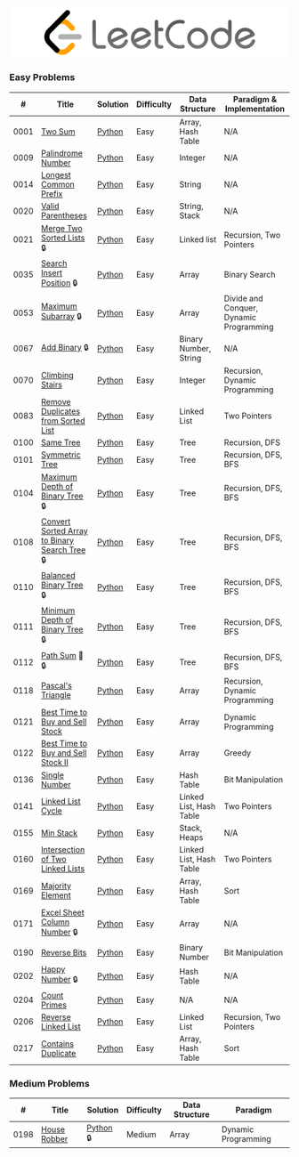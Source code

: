 <p align='center'>
<img src='../logo.png'>
</p>

### Easy Problems

| # | Title | Solution | Difficulty | Data Structure | Paradigm & Implementation |
|---| ----- | -------- | -----------| ---------------| --------------------------|
|0001|[Two Sum](https://leetcode.com/problems/two-sum/)| [Python](https://nbviewer.jupyter.org/github/adrien-perelloyb/leetcode/blob/main/problems/0001/1_solution_python.ipynb)|Easy| Array, Hash Table | N/A |
|0009|[Palindrome Number](https://leetcode.com/problems/palindrome-number/)| [Python](https://nbviewer.jupyter.org/github/adrien-perelloyb/leetcode/blob/main/problems/0009/9_solution_python.ipynb)|Easy| Integer | N/A |
|0014|[Longest Common Prefix](https://leetcode.com/problems/longest-common-prefix/)| [Python](https://nbviewer.jupyter.org/github/adrien-perelloyb/leetcode/blob/main/problems/0014/14_solution_python.ipynb)|Easy| String | N/A |
|0020|[Valid Parentheses](https://leetcode.com/problems/valid-parentheses/)| [Python](https://nbviewer.jupyter.org/github/adrien-perelloyb/leetcode/blob/main/problems/0020/20_solution_python.ipynb)|Easy| String, Stack | N/A |
|0021|[Merge Two Sorted Lists](https://leetcode.com/problems/merge-two-sorted-lists/) :lock:| [Python](https://nbviewer.jupyter.org/github/adrien-perelloyb/leetcode/blob/main/problems/0021/21_solution_python.ipynb)|Easy| Linked list | Recursion, Two Pointers |
|0035|[Search Insert Position](https://leetcode.com/problems/search-insert-position/) :lock:| [Python](https://nbviewer.jupyter.org/github/adrien-perelloyb/leetcode/blob/main/problems/0035/35_solution_python.ipynb)|Easy| Array | Binary Search |
|0053|[Maximum Subarray](https://leetcode.com/problems/maximum-subarray/) :lock:| [Python](https://nbviewer.jupyter.org/github/adrien-perelloyb/leetcode/blob/main/problems/0053/53_solution_python.ipynb)|Easy| Array | Divide and Conquer, Dynamic Programming |
|0067|[Add Binary](https://leetcode.com/problems/add-binary/) :lock:| [Python](https://nbviewer.jupyter.org/github/adrien-perelloyb/leetcode/blob/main/problems/0067/67_solution_python.ipynb)|Easy| Binary Number, String | N/A |
|0070|[Climbing Stairs](https://leetcode.com/problems/climbing-stairs/)| [Python](https://nbviewer.jupyter.org/github/adrien-perelloyb/leetcode/blob/main/problems/0070/70_solution_python.ipynb)|Easy| Integer | Recursion, Dynamic Programming |
|0083|[Remove Duplicates from Sorted List](https://leetcode.com/problems/remove-duplicates-from-sorted-list/)| [Python](https://nbviewer.jupyter.org/github/adrien-perelloyb/leetcode/blob/main/problems/0083/83_solution_python.ipynb)|Easy| Linked List |  Two Pointers |
|0100|[Same Tree](https://leetcode.com/problems/same-tree/)| [Python](https://nbviewer.jupyter.org/github/adrien-perelloyb/leetcode/blob/main/problems/0100/100_solution_python.ipynb)|Easy| Tree | Recursion, DFS |
|0101|[Symmetric Tree](https://leetcode.com/problems/symmetric-tree/)| [Python](https://nbviewer.jupyter.org/github/adrien-perelloyb/leetcode/blob/main/problems/0101/101_solution_python.ipynb)|Easy| Tree | Recursion, DFS, BFS |
|0104|[Maximum Depth of Binary Tree](https://leetcode.com/problems/maximum-depth-of-binary-tree/) :lock:| [Python](https://nbviewer.jupyter.org/github/adrien-perelloyb/leetcode/blob/main/problems/0104/104_solution_python.ipynb)|Easy| Tree | Recursion, DFS, BFS  |
|0108|[Convert Sorted Array to Binary Search Tree](https://leetcode.com/problems/convert-sorted-array-to-binary-search-tree/) :lock:| [Python](https://nbviewer.jupyter.org/github/adrien-perelloyb/leetcode/blob/main/problems/0108/108_solution_python.ipynb)|Easy| Tree | Recursion, DFS, BFS |
|0110|[Balanced Binary Tree](https://leetcode.com/problems/balanced-binary-tree/) :lock:| [Python](https://nbviewer.jupyter.org/github/adrien-perelloyb/leetcode/blob/main/problems/0110/110_solution_python.ipynb)|Easy| Tree | Recursion, DFS, BFS |
|0111|[Minimum Depth of Binary Tree](https://leetcode.com/problems/minimum-depth-of-binary-tree/) :lock:| [Python](https://nbviewer.jupyter.org/github/adrien-perelloyb/leetcode/blob/main/problems/0111/111_solution_python.ipynb)|Easy| Tree | Recursion, DFS, BFS |
|0112|[Path Sum](https://leetcode.com/problems/path-sum/) &#xf017; :lock:| [Python](https://nbviewer.jupyter.org/github/adrien-perelloyb/leetcode/blob/main/problems/0112/112_solution_python.ipynb)| Easy| Tree | Recursion, DFS, BFS |
|0118|[Pascal's Triangle](https://leetcode.com/problems/pascals-triangle/)| [Python](https://nbviewer.jupyter.org/github/adrien-perelloyb/leetcode/blob/main/problems/0118/118_solution_python.ipynb)|Easy| Array | Recursion, Dynamic Programming |
|0121|[Best Time to Buy and Sell Stock]()| [Python](https://nbviewer.jupyter.org/github/adrien-perelloyb/leetcode/blob/main/problems/0121/121_solution_python.ipynb)|Easy| Array | Dynamic Programming |
|0122|[Best Time to Buy and Sell Stock II](https://leetcode.com/problems/best-time-to-buy-and-sell-stock-ii/)| [Python](https://nbviewer.jupyter.org/github/adrien-perelloyb/leetcode/blob/main/problems/0122/122_solution_python.ipynb)|Easy| Array | Greedy  |
|0136|[Single Number](https://leetcode.com/problems/single-number/)| [Python](https://nbviewer.jupyter.org/github/adrien-perelloyb/leetcode/blob/main/problems/0136/136_solution_python.ipynb)|Easy| Hash Table  | Bit Manipulation |
|0141|[Linked List Cycle](https://leetcode.com/problems/linked-list-cycle/)| [Python](https://nbviewer.jupyter.org/github/adrien-perelloyb/leetcode/blob/main/problems/0141/141_solution_python.ipynb)|Easy| Linked List, Hash Table |  Two Pointers |
|0155|[Min Stack](https://leetcode.com/problems/min-stack/)| [Python](https://nbviewer.jupyter.org/github/adrien-perelloyb/leetcode/blob/main/problems/0155/155_solution_python.ipynb)|Easy| Stack, Heaps | N/A |
|0160|[Intersection of Two Linked Lists](https://leetcode.com/problems/intersection-of-two-linked-lists/)| [Python](https://nbviewer.jupyter.org/github/adrien-perelloyb/leetcode/blob/main/problems/0160/160_solution_python.ipynb)|Easy| Linked List, Hash Table |  Two Pointers |
|0169|[Majority Element](https://leetcode.com/problems/majority-element/)| [Python](https://nbviewer.jupyter.org/github/adrien-perelloyb/leetcode/blob/main/problems/0169/169_solution_python.ipynb)|Easy| Array, Hash Table | Sort |
|0171|[Excel Sheet Column Number](https://leetcode.com/problems/excel-sheet-column-number/) :lock:| [Python](https://nbviewer.jupyter.org/github/adrien-perelloyb/leetcode/blob/main/problems/0171/171_solution_python.ipynb)|Easy| Array | N/A |
|0190|[Reverse Bits](https://leetcode.com/problems/reverse-bits/)| [Python](https://nbviewer.jupyter.org/github/adrien-perelloyb/leetcode/blob/main/problems/0190/190_solution_python.ipynb)|Easy| Binary Number | Bit Manipulation |
|0202|[Happy Number](https://leetcode.com/problems/happy-number/) :lock:| [Python](https://nbviewer.jupyter.org/github/adrien-perelloyb/leetcode/blob/main/problems/0202/202_solution_python.ipynb)| Easy | Hash Table | N/A |
|0204|[Count Primes](https://leetcode.com/problems/count-primes/)| [Python](https://nbviewer.jupyter.org/github/adrien-perelloyb/leetcode/blob/main/problems/0204/204_solution_python.ipynb)| Easy | N/A | N/A |
|0206|[Reverse Linked List](https://leetcode.com/problems/reverse-linked-list/)| [Python](https://nbviewer.jupyter.org/github/adrien-perelloyb/leetcode/blob/main/problems/0206/206_solution_python.ipynb)| Easy | Linked List | Recursion, Two Pointers |
|0217|[Contains Duplicate](https://leetcode.com/problems/contains-duplicate/)| [Python](https://nbviewer.jupyter.org/github/adrien-perelloyb/leetcode/blob/main/problems/0217/217_solution_python.ipynb)| Easy | Array, Hash Table | Sort |


[//]: # " Copy Paste to add a line:
|0xxx|[Title]()| [Python](https://nbviewer.jupyter.org/github/adrien-perelloyb/leetcode/blob/main/problems/00xx/xx_solution_python.ipynb)| Easy |  |  |
"



### Medium Problems

| # | Title | Solution | Difficulty | Data Structure | Paradigm |
|---| ----- | -------- | -----------| ---------------| ---------------|
|0198|[House Robber](https://leetcode.com/problems/house-robber/)| [Python](https://nbviewer.jupyter.org/github/adrien-perelloyb/leetcode/blob/main/problems/0198/198_solution_python.ipynb) :lock:| Medium | Array | Dynamic Programming |




[//]: # " COMEBACK TO 101& 104 after solving 102 level traversal"
